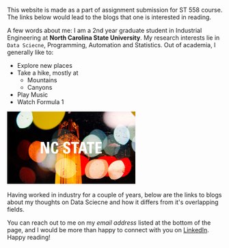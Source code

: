 This website is made as a part of assignment submission for ST 558 course. The links below would lead to the blogs that one is interested in reading.

A few words about me: I am a 2nd year graduate student in Industrial Engineering at **North Carolina State University**. My research interests lie in `Data Sciecne`, Programming, Automation and Statistics. Out of academia, I generally like to:
  * Explore new places
  * Take a hike, mostly at
      + Mountains
      + Canyons
  * Play Music
  * Watch Formula 1

<img
  src="/docs/assets/belltower-night-1920x1080.jpg"
  style="display: inline-block; margin: 0 auto; max-width: 300px">

Having worked in industry for a couple of years, below are the links to blogs about my thoughts on Data Sciecne and how it differs from it's overlapping fields.

You can reach out to me on my *email address* listed at the bottom of the page, and I would be more than happy to connect with you on [LinkedIn](https://www.linkedin.com/feed/).  
Happy reading!
